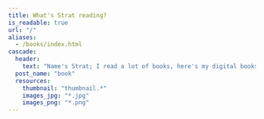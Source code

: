 ```yaml
---
title: What's Strat reading?
is_readable: true
url: "/"
aliases:
  - /books/index.html
cascade:
  header:
    text: "Name's Strat; I read a lot of books, here's my digital bookshelf."
  post_name: "book"
  resources:
    thumbnail: "thumbnail.*"
    images_jpg: "*.jpg"
    images_png: "*.png"
---
```

